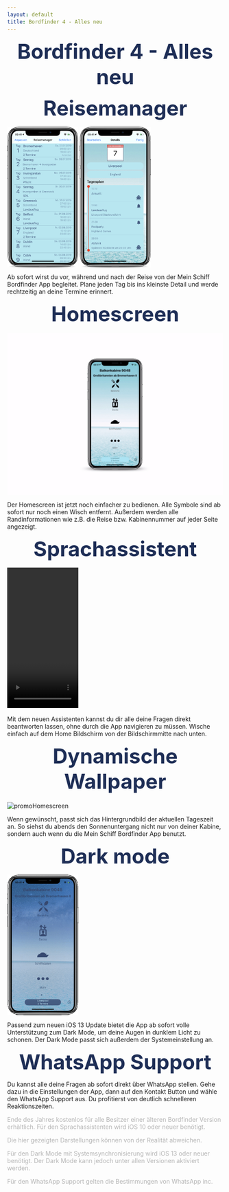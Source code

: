 ```yaml
---
layout: default
title: Bordfinder 4 - Alles neu
---
```


 <b><center><font color="1E2E56" size="40">Bordfinder 4 - Alles neu</font></center></b>






<b><center><font color="1E2E56" size="24">Reisemanager</font></center></b>

<img src="/Promo4.0Resources/promoManager.png" alt="TravelMangerPromoImage" class="inline" height="327" width="165.5" align="middle"/>
<img src="/Promo4.0Resources/promoManagerDay.png" alt="TravelMangerPromoImage" class="inline" height="327" width="165.5" align="middle"/>

<p>Ab sofort wirst du vor, während und nach der Reise von der Mein Schiff Bordfinder App begleitet. Plane jeden Tag bis ins kleinste Detail und werde rechtzeitig an deine Termine erinnert.</p>






<b><center><font color="1E2E56" size="24">Homescreen</font></center></b>

<img src="/Promo4.0Resources/promoHomescreenHD.gif" alt="promoHomescreen" class="inline" align="middle"/>

<p>Der Homescreen ist jetzt noch einfacher zu bedienen. Alle Symbole sind ab sofort nur noch einen Wisch entfernt. Außerdem werden alle Randinformationen wie z.B. die Reise bzw. Kabinennummer auf jeder Seite angezeigt.</p>








<b><center><font color="1E2E56" size="24">Sprachassistent</font></center></b>

<video width="165.5" height="327" controls autoplay>
  <source src="/Promo4.0Resources/promoSiri.mp4" type="video/mp4">
</video>

<p>Mit dem neuen Assistenten kannst du dir alle deine Fragen direkt beantworten lassen, ohne durch die App navigieren zu müssen. Wische einfach auf dem Home Bildschirm von der Bildschirmmitte nach unten.</p>






<b><center><font color="1E2E56" size="24">Dynamische Wallpaper</font></center></b>

<img src="/Promo4.0Resources/promoDynamicAppereance.gif" alt="promoHomescreen" class="inline" height="327" width="165.5" align="middle"/>

<p>Wenn gewünscht, passt sich das Hintergrundbild der aktuellen Tageszeit an. So siehst du abends den Sonnenuntergang nicht nur von deiner Kabine, sondern auch wenn du die Mein Schiff Bordfinder App benutzt.</p>






<b><center><font color="1E2E56" size="24">Dark mode</font></center></b>

<img src="/Promo4.0Resources/promoDarkMode.gif" alt="promoHomescreen" class="inline" height="327" width="165.5" align="middle"/>

<p>Passend zum neuen iOS 13 Update bietet die App ab sofort volle Unterstützung zum Dark Mode, um deine Augen in dunklem Licht zu schonen. Der Dark Mode passt sich außerdem der Systemeinstellung an.</p>




<b><center><font color="1E2E56" size="24">WhatsApp Support</font></center></b>

<p>Du kannst alle deine Fragen ab sofort direkt über WhatsApp stellen. Gehe dazu in die Einstellungen der App, dann auf den Kontakt Button und wähle den WhatsApp Support aus. Du profitierst von deutlich schnelleren Reaktionszeiten.</p>


<font color="b5b5b5">Ende des Jahres kostenlos für alle Besitzer einer älteren Bordfinder Version erhältlich.</font>
<font color="b5b5b5">Für den Sprachassistenten wird iOS 10 oder neuer benötigt.</font>
<p><font color="b5b5b5">Die hier gezeigten Darstellungen können von der Realität abweichen.</font></p>
<p><font color="b5b5b5">Für den Dark Mode mit Systemsynchronisierung wird iOS 13 oder neuer benötigt. Der Dark Mode kann jedoch unter allen Versionen aktiviert werden.</font></p>
<p><font color="b5b5b5">Für den WhatsApp Support gelten die Bestimmungen von WhatsApp inc.</font></p>
